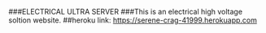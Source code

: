 ###ELECTRICAL ULTRA  SERVER
###This is an electrical high voltage soltion website.
##heroku link: https://serene-crag-41999.herokuapp.com